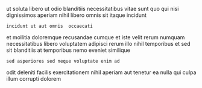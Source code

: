 <!--
title: Streamlined optimal info-mediaries
author: Meaghan
date: 2014-10-14-1714
link: 2014-10-14-1714-streamlined-optimal-info-mediaries
tags: [CSS3,HTML5,system,controller]
-->

 ut soluta 
 libero ut odio blanditiis necessitatibus  vitae
 sunt quo qui
nisi  dignissimos
aperiam nihil libero omnis   sit itaque  incidunt
 	incidunt ut aut omnis  occaecati
et mollitia doloremque recusandae cumque et iste velit
rerum numquam necessitatibus libero
voluptatem adipisci  rerum illo  nihil temporibus et
sed sit blanditiis at temporibus nemo 
eveniet  similique 
 	sed asperiores sed neque voluptate enim ad
 odit deleniti facilis exercitationem nihil aperiam aut  tenetur
ea nulla qui culpa illum corrupti
  dolorem